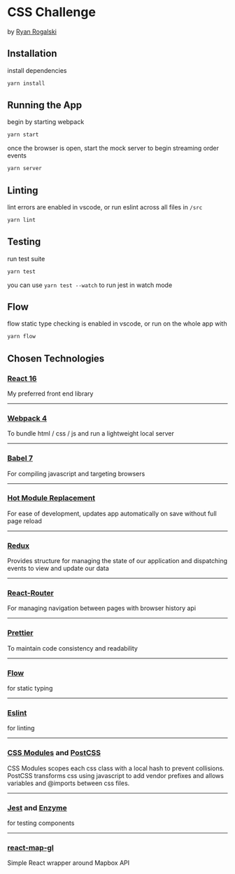# CSS Challenge
by [Ryan Rogalski](https://rogal.ski)

## Installation

install dependencies

```js
yarn install
```

## Running the App

begin by starting webpack

```js
yarn start
```

once the browser is open, start the mock server to begin streaming order events

```js
yarn server
```

## Linting

lint errors are enabled in vscode, or run eslint across all files in `/src`

```js
yarn lint
```

## Testing

run test suite

```js
yarn test
```

you can use `yarn test --watch` to run jest in watch mode

## Flow

flow static type checking is enabled in vscode, or run on the whole app with

```js
yarn flow
```

## Chosen Technologies

### [React 16](https://reactjs.org/)

My preferred front end library

---

### [Webpack 4](https://webpack.js.org/)

To bundle html / css / js and run a lightweight local server

---

### [Babel 7](https://babeljs.io/docs/en/)

For compiling javascript and targeting browsers

---

### [Hot Module Replacement](https://webpack.js.org/guides/hot-module-replacement/)

For ease of development, updates app automatically on save without full page reload

---

### [Redux](https://github.com/reduxjs/redux)

Provides structure for managing the state of our application and dispatching events to view and update our data

---

### [React-Router](https://reacttraining.com/react-router/web/guides/quick-start)

For managing navigation between pages with browser history api

---

### [Prettier](https://github.com/prettier/prettier)

To maintain code consistency and readability

---

### [Flow](https://github.com/facebook/flow)

for static typing

---

### [Eslint](https://github.com/eslint/eslint)

for linting

---

### [CSS Modules](https://github.com/css-modules/css-modules) and [PostCSS](https://github.com/postcss/postcss)

CSS Modules scopes each css class with a local hash to prevent collisions. PostCSS transforms css using javascript to add vendor prefixes and allows variables and @imports between css files.

---

### [Jest](https://github.com/facebook/jest) and [Enzyme](https://github.com/airbnb/enzyme)

for testing components

---

### [react-map-gl](https://github.com/uber/react-map-gl)

Simple React wrapper around Mapbox API
